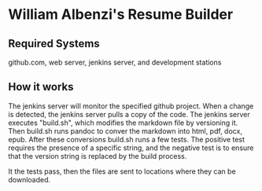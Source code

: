 # William Albenzi's Resume Builder
## Required Systems
github.com, web server, jenkins server, and development stations

## How it works
The jenkins server will monitor the specified github project.  When a change is detected, the jenkins server pulls a copy of the code.  The jenkins server executes "build.sh", which modifies the markdown file by versioning it.  Then build.sh runs pandoc to conver the markdown into html, pdf, docx, epub.  After these conversions build.sh runs a few tests.  The positive test requires the presence of a specific string, and the negative test is to ensure that the version string is replaced by the build process.

It the tests pass, then the files are sent to locations where they can be downloaded.  
